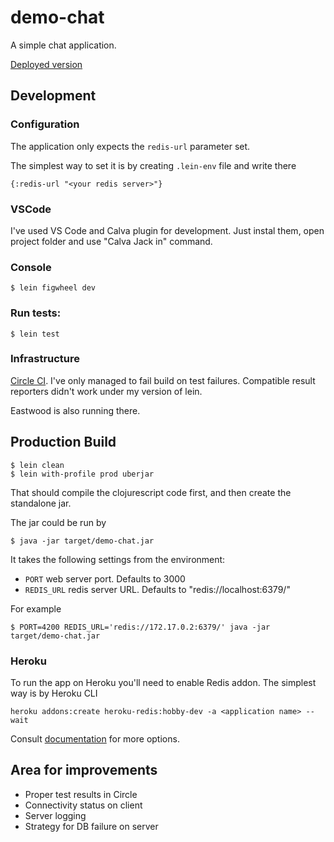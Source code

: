 # demo-chat

A simple chat application.

[Deployed version](https://chat-by-cheatex.herokuapp.com/)

## Development

### Configuration

The application only expects the `redis-url` parameter set.

The simplest way to set it is by creating `.lein-env` file and write there

```
{:redis-url "<your redis server>"}
```

### VSCode

I've used VS Code and Calva plugin for development. Just instal them, open project folder and use "Calva Jack in" command.

### Console

```
$ lein figwheel dev
```

### Run tests:

```
$ lein test
```

### Infrastructure

[Circle CI](https://circleci.com/gh/CheatEx/demo-chat/). I've only managed to fail build on test failures. Compatible result reporters didn't work under my version of lein.

Eastwood is also running there.

## Production Build

```
$ lein clean
$ lein with-profile prod uberjar
```

That should compile the clojurescript code first, and then create the standalone jar.

The jar could be run by
```
$ java -jar target/demo-chat.jar
```

It takes the following settings from the environment:

* `PORT` web server port. Defaults to 3000
* `REDIS_URL` redis server URL. Defaults to "redis://localhost:6379/"

For example
```
$ PORT=4200 REDIS_URL='redis://172.17.0.2:6379/' java -jar target/demo-chat.jar
```

### Heroku

To run the app on Heroku you'll need to enable Redis addon. The simplest way is by Heroku CLI

```
heroku addons:create heroku-redis:hobby-dev -a <application name> --wait
```

Consult [documentation](https://devcenter.heroku.com/articles/managing-add-ons) for more options.

## Area for improvements

* Proper test results in Circle
* Connectivity status on client
* Server logging
* Strategy for DB failure on server
